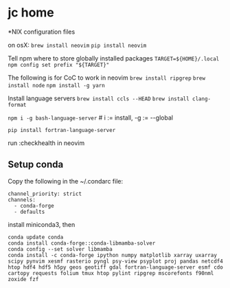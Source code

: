 # jc home

\*NIX configuration files

on osX:
`brew install neovim`
`pip install neovim`

Tell npm where to store globally installed packages
`TARGET=${HOME}/.local`
`npm config set prefix "${TARGET}"`

The following is for CoC to work in neovim
`brew install ripgrep`
`brew install node`
`npm install -g yarn`

Install language servers
`brew install ccls --HEAD`
`brew install clang-format`

`npm i -g bash-language-server` # i := install, -g := --global

`pip install fortran-language-server`

run :checkhealth in neovim

## Setup conda

Copy the following in the ~/.condarc file:

```[bash]
channel_priority: strict
channels:
  - conda-forge
  - defaults
```

install miniconda3, then

```[bash]
conda update conda
conda install conda-forge::conda-libmamba-solver
conda config --set solver libmamba
conda install -c conda-forge ipython numpy matplotlib xarray uxarray scipy pynvim xesmf rasterio pyngl psy-view psyplot proj pandas netcdf4 htop hdf4 hdf5 h5py geos geotiff gdal fortran-language-server esmf cdo cartopy requests folium tmux htop pylint ripgrep mscorefonts f90nml zoxide fzf
```
